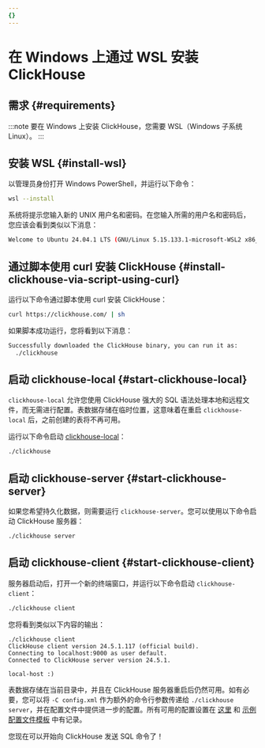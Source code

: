 ```yaml
---
{}
---
```





# 在 Windows 上通过 WSL 安装 ClickHouse

## 需求 {#requirements}

:::note
要在 Windows 上安装 ClickHouse，您需要 WSL（Windows 子系统 Linux）。
:::

<VerticalStepper>

## 安装 WSL {#install-wsl}

以管理员身份打开 Windows PowerShell，并运行以下命令：

```bash
wsl --install
```

系统将提示您输入新的 UNIX 用户名和密码。在您输入所需的用户名和密码后，您应该会看到类似以下消息：

```bash
Welcome to Ubuntu 24.04.1 LTS (GNU/Linux 5.15.133.1-microsoft-WSL2 x86_64)
```

## 通过脚本使用 curl 安装 ClickHouse {#install-clickhouse-via-script-using-curl}

运行以下命令通过脚本使用 curl 安装 ClickHouse：

```bash
curl https://clickhouse.com/ | sh
```

如果脚本成功运行，您将看到以下消息：

```bash
Successfully downloaded the ClickHouse binary, you can run it as:
  ./clickhouse
```

## 启动 clickhouse-local {#start-clickhouse-local}

`clickhouse-local` 允许您使用 ClickHouse 强大的 SQL 语法处理本地和远程文件，而无需进行配置。表数据存储在临时位置，这意味着在重启 `clickhouse-local` 后，之前创建的表将不再可用。

运行以下命令启动 [clickhouse-local](/operations/utilities/clickhouse-local)：

```bash
./clickhouse
```

## 启动 clickhouse-server {#start-clickhouse-server}

如果您希望持久化数据，则需要运行 `clickhouse-server`。您可以使用以下命令启动 ClickHouse 服务器：

```bash
./clickhouse server
```

## 启动 clickhouse-client {#start-clickhouse-client}

服务器启动后，打开一个新的终端窗口，并运行以下命令启动 `clickhouse-client`：

```bash
./clickhouse client
```

您将看到类似以下内容的输出：

```response
./clickhouse client
ClickHouse client version 24.5.1.117 (official build).
Connecting to localhost:9000 as user default.
Connected to ClickHouse server version 24.5.1.

local-host :)
```

表数据存储在当前目录中，并且在 ClickHouse 服务器重启后仍然可用。如有必要，您可以将 `-C config.xml` 作为额外的命令行参数传递给 `./clickhouse server`，并在配置文件中提供进一步的配置。所有可用的配置设置在 [这里](/operations/server-configuration-parameters/settings) 和 [示例配置文件模板](https://github.com/ClickHouse/ClickHouse/blob/master/programs/server/config.xml) 中有记录。

您现在可以开始向 ClickHouse 发送 SQL 命令了！

</VerticalStepper>
